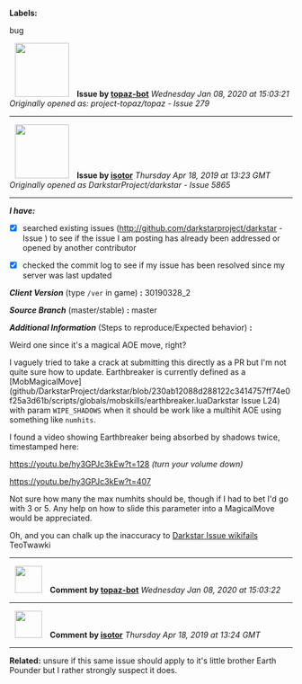 **Labels:**

bug



<a href="https://github.com/topaz-bot"><img src="https://avatars3.githubusercontent.com/u/59651103?v=4" width="96" height="96" hspace="10"></img></a> **Issue by [topaz-bot](https://github.com/topaz-bot)**
_Wednesday Jan 08, 2020 at 15:03:21_
_Originally opened as: project-topaz/topaz - Issue 279_

----

<a href="https://github.com/isotor"><img src="https://avatars2.githubusercontent.com/u/43398624?v=4"  width="96" height="96" hspace="10"></img></a> **Issue by [isotor](https://github.com/isotor)**
_Thursday Apr 18, 2019 at 13:23 GMT_
_Originally opened as DarkstarProject/darkstar - Issue 5865_

----

<!-- place 'x' mark between square [] brackets to checkmark box -->

**_I have:_**

- [x] searched existing issues (http://github.com/darkstarproject/darkstar - Issue ) to see if the issue I am posting has already been addressed or opened by another contributor
- [x] checked the commit log to see if my issue has been resolved since my server was last updated


<!-- Issues will be closed without being looked into if the following information is missing (unless its not applicable). -->

**_Client Version_** (type `/ver` in game) **:** 30190328_2


**_Source Branch_** (master/stable) **:** master


<!-- If there is a server you know we can reproduce this on right now, please mention it here. -->
**_Additional Information_** (Steps to reproduce/Expected behavior) **:** 

Weird one since it's a magical AOE move, right?

I vaguely tried to take a crack at submitting this directly as a PR but I'm not quite sure how to update. Earthbreaker is currently defined as a [MobMagicalMove](github/DarkstarProject/darkstar/blob/230ab12088d288122c3414757ff74e0f25a3d61b/scripts/globals/mobskills/earthbreaker.luaDarkstar Issue L24) with param `WIPE_SHADOWS` when it should be work like a multihit AOE using something like `numhits`.

I found a video showing Earthbreaker being absorbed by shadows twice, timestamped here:
https://youtu.be/hy3GPJc3kEw?t=128 *(turn your volume down)*
https://youtu.be/hy3GPJc3kEw?t=407

Not sure how many the max numhits should be, though if I had to bet I'd go with 3 or 5. Any help on how to slide this parameter into a MagicalMove would be appreciated.

Oh, and you can chalk up the inaccuracy to [Darkstar Issue wikifails](https://ffxiclopedia.fandom.com/wiki/Earthbreaker) TeoTwawki 



----
<a href="https://github.com/topaz-bot"><img src="https://avatars3.githubusercontent.com/u/59651103?v=4" width="48" height="48" hspace="10"></img></a> **Comment by [topaz-bot](https://github.com/topaz-bot)**
_Wednesday Jan 08, 2020 at 15:03:22_

----

<a href="https://github.com/isotor"><img src="https://avatars2.githubusercontent.com/u/43398624?v=4"  width="48" height="48" hspace="10"></img></a> **Comment by [isotor](https://github.com/isotor)**
_Thursday Apr 18, 2019 at 13:24 GMT_

----

**Related:** unsure if this same issue should apply to it's little brother Earth Pounder but I rather strongly suspect it does.

